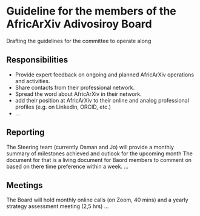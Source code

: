 # Guideline for the members of the AfricArXiv Adivosiroy Board
Drafting the guidelines for the committee to operate along

## Responsibilities
- Provide expert feedback on ongoing and planned AfricArXiv operations and activities.
- Share contacts from their professional network.
- Spread the word about AfricArXiv in their network.
- add their position at AfricArXiv to their online and analog professional profiles (e.g. on Linkedin, ORCID, etc.)
- …

## Reporting
The Steering team (currently Osman and Jo) will provide a monthly summary of milestones achieved and outlook for the upcoming month
The document for that is a living document for Baord members to comment on based on there time preference within a week.
…

## Meetings
The Board will hold monthly online calls (on Zoom, 40 mins) and a yearly strategy assessment meeting (2,5 hrs)
…
